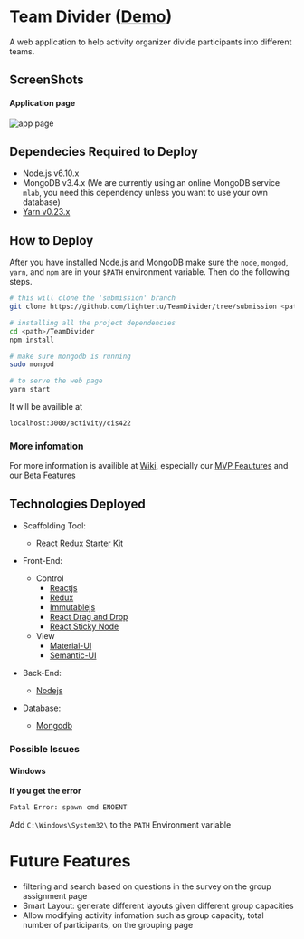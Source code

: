 # Team Divider (<a href="http://138.197.196.92:3000/" target="_blank">Demo</a>)
A web application to help activity organizer divide participants into different teams.

## ScreenShots
#### Application page
![app page](https://cloud.githubusercontent.com/assets/11642176/25405696/ee38118e-29b8-11e7-8b3f-b4f84c71155e.png)

## Dependecies Required to Deploy
* Node.js v6.10.x 
* MongoDB v3.4.x (We are currently using an online MongoDB service `mlab`, you need this dependency unless you want to use your own database)
* [Yarn v0.23.x](https://yarnpkg.com/en/)

## How to Deploy
After you have installed Node.js and MongoDB make sure the `node`, `mongod`, `yarn`, and `npm` are in your `$PATH` environment variable. Then do the following steps.

```bash
# this will clone the 'submission' branch
git clone https://github.com/lightertu/TeamDivider/tree/submission <path>

# installing all the project dependencies
cd <path>/TeamDivider
npm install

# make sure mongodb is running
sudo mongod

# to serve the web page
yarn start
```
It will be availible at 
```
localhost:3000/activity/cis422
```

### More infomation
For more information is availible at [Wiki](https://github.com/lightertu/TeamDivider/wiki), especially our [MVP Feautures](https://github.com/lightertu/TeamDivider/wiki/MVP-Features) and our [Beta Features](https://github.com/lightertu/TeamDivider/wiki/BETA-Features-(Not-in-MVP))


## Technologies Deployed
* Scaffolding Tool:
	- [React Redux Starter Kit](https://github.com/davezuko/react-redux-starter-kit)
* Front-End:
	- Control
		- [Reactjs](https://facebook.github.io/react/)
		- [Redux](http://redux.js.org/)
		- [Immutablejs](https://facebook.github.io/immutable-js/)
		- [React Drag and Drop](http://react-dnd.github.io/react-dnd/)
		- [React Sticky Node](https://github.com/yahoo/react-stickynode)
	- View
		- [Material-UI](http://www.material-ui.com/)
		- [Semantic-UI](https://github.com/Semantic-Org/Semantic-UI-React)
		
* Back-End:
	- [Nodejs](https://nodejs.org/en/)
	
* Database:
	- [Mongodb](https://nodejs.org/en/)
	

### Possible Issues
#### Windows
**If you get the error**

```bash
Fatal Error: spawn cmd ENOENT
```
Add `C:\Windows\System32\` to the `PATH` Environment variable


# Future Features
* filtering and search based on questions in the survey on the group assignment page
* Smart Layout: generate different layouts given different group capacities
* Allow modifying activity infomation such as group capacity, total number of participants, on the grouping page
